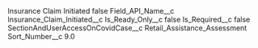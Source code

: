 <?xml version="1.0" encoding="UTF-8"?>
<CustomMetadata xmlns="http://soap.sforce.com/2006/04/metadata" xmlns:xsi="http://www.w3.org/2001/XMLSchema-instance" xmlns:xsd="http://www.w3.org/2001/XMLSchema">
    <label>Insurance Claim Initiated</label>
    <protected>false</protected>
    <values>
        <field>Field_API_Name__c</field>
        <value xsi:type="xsd:string">Insurance_Claim_Initiated__c</value>
    </values>
    <values>
        <field>Is_Ready_Only__c</field>
        <value xsi:type="xsd:boolean">false</value>
    </values>
    <values>
        <field>Is_Required__c</field>
        <value xsi:type="xsd:boolean">false</value>
    </values>
    <values>
        <field>SectionAndUserAccessOnCovidCase__c</field>
        <value xsi:type="xsd:string">Retail_Assistance_Assessment</value>
    </values>
    <values>
        <field>Sort_Number__c</field>
        <value xsi:type="xsd:double">9.0</value>
    </values>
</CustomMetadata>
